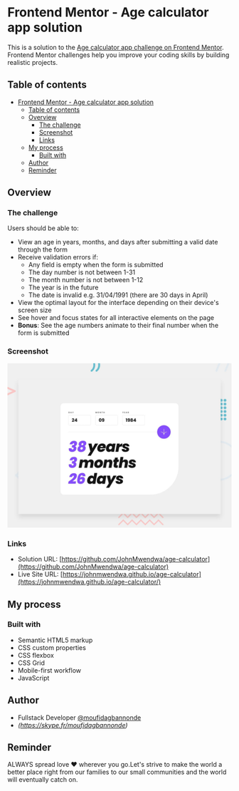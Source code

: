 # Frontend Mentor - Age calculator app solution

This is a solution to the [Age calculator app challenge on Frontend Mentor](https://www.frontendmentor.io/challenges/age-calculator-app-dF9DFFpj-Q). Frontend Mentor challenges help you improve your coding skills by building realistic projects.

## Table of contents

- [Frontend Mentor - Age calculator app solution](#frontend-mentor---age-calculator-app-solution)
  - [Table of contents](#table-of-contents)
  - [Overview](#overview)
    - [The challenge](#the-challenge)
    - [Screenshot](#screenshot)
    - [Links](#links)
  - [My process](#my-process)
    - [Built with](#built-with)
  - [Author](#author)
  - [Reminder](#reminder)

## Overview

### The challenge

Users should be able to:

- View an age in years, months, and days after submitting a valid date through the form
- Receive validation errors if:
  - Any field is empty when the form is submitted
  - The day number is not between 1-31
  - The month number is not between 1-12
  - The year is in the future
  - The date is invalid e.g. 31/04/1991 (there are 30 days in April)
- View the optimal layout for the interface depending on their device's screen size
- See hover and focus states for all interactive elements on the page
- **Bonus**: See the age numbers animate to their final number when the form is submitted

### Screenshot

![Project screenshot](design/desktop-preview.jpg)

### Links

- Solution URL: [https://github.com/JohnMwendwa/age-calculator](https://github.com/JohnMwendwa/age-calculator)
- Live Site URL: [https://johnmwendwa.github.io/age-calculator](https://johnmwendwa.github.io/age-calculator/)

## My process

### Built with

- Semantic HTML5 markup
- CSS custom properties
- CSS flexbox
- CSS Grid
- Mobile-first workflow
- JavaScript

## Author

- Fullstack Developer [@moufidagbannonde](https://www.github.com/moufidagbannonde)
- *(https://skype.fr/moufidagbannonde)*

## Reminder

ALWAYS spread love ❤️ wherever you go.Let's strive to make the world a better place right from our families to our small communities and the world will eventually catch on.
